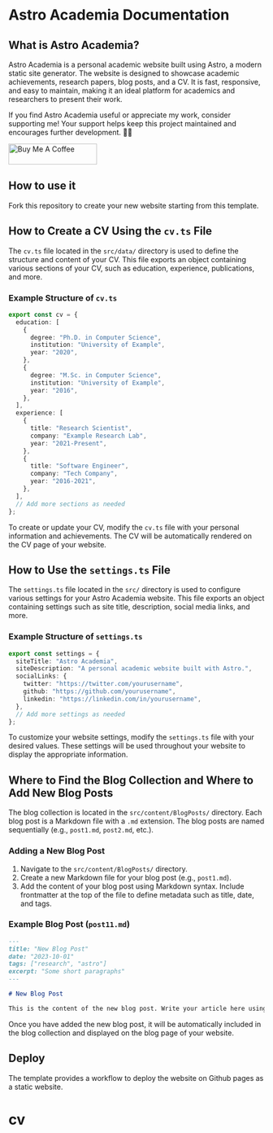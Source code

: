 # Astro Academia Documentation

## What is Astro Academia?

Astro Academia is a personal academic website built using Astro, a modern static site generator. The website is designed to showcase academic achievements, research papers, blog posts, and a CV. It is fast, responsive, and easy to maintain, making it an ideal platform for academics and researchers to present their work.

If you find Astro Academia useful or appreciate my work, consider supporting me! Your support helps keep this project maintained and encourages further development. 🚀✨

<a href="https://buymeacoffee.com/maiobarbero" target="_blank"><img src="https://cdn.buymeacoffee.com/buttons/default-yellow.png" alt="Buy Me A Coffee" height="41" width="174"></a>

## How to use it

Fork this repository to create your new website starting from this template.

## How to Create a CV Using the `cv.ts` File

The `cv.ts` file located in the `src/data/` directory is used to define the structure and content of your CV. This file exports an object containing various sections of your CV, such as education, experience, publications, and more.

### Example Structure of `cv.ts`

```typescript
export const cv = {
  education: [
    {
      degree: "Ph.D. in Computer Science",
      institution: "University of Example",
      year: "2020",
    },
    {
      degree: "M.Sc. in Computer Science",
      institution: "University of Example",
      year: "2016",
    },
  ],
  experience: [
    {
      title: "Research Scientist",
      company: "Example Research Lab",
      year: "2021-Present",
    },
    {
      title: "Software Engineer",
      company: "Tech Company",
      year: "2016-2021",
    },
  ],
  // Add more sections as needed
};
```

To create or update your CV, modify the `cv.ts` file with your personal information and achievements. The CV will be automatically rendered on the CV page of your website.

## How to Use the `settings.ts` File

The `settings.ts` file located in the `src/` directory is used to configure various settings for your Astro Academia website. This file exports an object containing settings such as site title, description, social media links, and more.

### Example Structure of `settings.ts`

```typescript
export const settings = {
  siteTitle: "Astro Academia",
  siteDescription: "A personal academic website built with Astro.",
  socialLinks: {
    twitter: "https://twitter.com/yourusername",
    github: "https://github.com/yourusername",
    linkedin: "https://linkedin.com/in/yourusername",
  },
  // Add more settings as needed
};
```

To customize your website settings, modify the `settings.ts` file with your desired values. These settings will be used throughout your website to display the appropriate information.

## Where to Find the Blog Collection and Where to Add New Blog Posts

The blog collection is located in the `src/content/BlogPosts/` directory. Each blog post is a Markdown file with a `.md` extension. The blog posts are named sequentially (e.g., `post1.md`, `post2.md`, etc.).

### Adding a New Blog Post

1. Navigate to the `src/content/BlogPosts/` directory.
2. Create a new Markdown file for your blog post (e.g., `post1.md`).
3. Add the content of your blog post using Markdown syntax. Include frontmatter at the top of the file to define metadata such as title, date, and tags.

### Example Blog Post (`post11.md`)

```markdown
---
title: "New Blog Post"
date: "2023-10-01"
tags: ["research", "astro"]
excerpt: "Some short paragraphs"
---

# New Blog Post

This is the content of the new blog post. Write your article here using Markdown syntax.
```

Once you have added the new blog post, it will be automatically included in the blog collection and displayed on the blog page of your website.

## Deploy
The template provides a workflow to deploy the website on Github pages as a static website.
# cv
